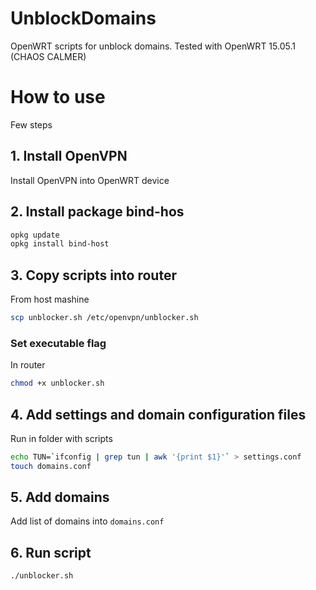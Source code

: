 # UnblockDomains
OpenWRT scripts for unblock domains. Tested with OpenWRT 15.05.1 (CHAOS CALMER)

# How to use
Few steps

## 1. Install OpenVPN
Install OpenVPN into OpenWRT device

## 2. Install package bind-hos
```sh
opkg update
opkg install bind-host
```

## 3. Copy scripts into router
From host mashine
```sh
scp unblocker.sh /etc/openvpn/unblocker.sh
```

### Set executable flag
In router
```sh
chmod +x unblocker.sh
```


## 4. Add settings and domain configuration files
Run in folder with scripts
```sh
echo TUN=`ifconfig | grep tun | awk '{print $1}'` > settings.conf
touch domains.conf
```

## 5. Add domains
Add list of domains into `domains.conf`

## 6. Run script
```sh
./unblocker.sh
```

